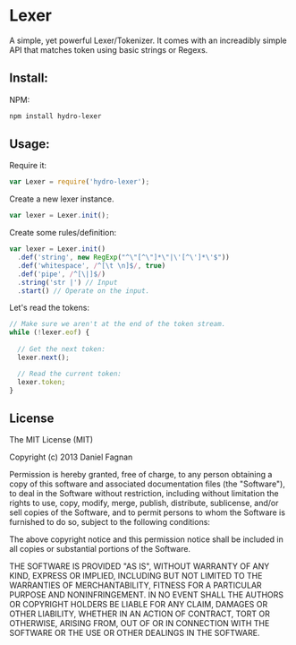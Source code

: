 # Lexer

A simple, yet powerful Lexer/Tokenizer. It comes with an increadibly simple API that matches token using basic strings or Regexs.

## Install:

NPM:

```bash
npm install hydro-lexer
```

## Usage:

Require it:

```js
var Lexer = require('hydro-lexer');
```

Create a new lexer instance.

```js
var lexer = Lexer.init();
```

Create some rules/definition:

```js
var lexer = Lexer.init()
  .def('string', new RegExp("^\"[^\"]*\"|\'[^\']*\'$"))
  .def('whitespace', /^[\t \n]$/, true)
  .def('pipe', /^[\|]$/)
  .string('str |') // Input
  .start() // Operate on the input.
```

Let's read the tokens:

```js
// Make sure we aren't at the end of the token stream.
while (!lexer.eof) {
  
  // Get the next token:
  lexer.next();

  // Read the current token:
  lexer.token;
}
```


## License

The MIT License (MIT)

Copyright (c) 2013 Daniel Fagnan

Permission is hereby granted, free of charge, to any person obtaining a copy of
this software and associated documentation files (the "Software"), to deal in
the Software without restriction, including without limitation the rights to
use, copy, modify, merge, publish, distribute, sublicense, and/or sell copies of
the Software, and to permit persons to whom the Software is furnished to do so,
subject to the following conditions:

The above copyright notice and this permission notice shall be included in all
copies or substantial portions of the Software.

THE SOFTWARE IS PROVIDED "AS IS", WITHOUT WARRANTY OF ANY KIND, EXPRESS OR
IMPLIED, INCLUDING BUT NOT LIMITED TO THE WARRANTIES OF MERCHANTABILITY, FITNESS
FOR A PARTICULAR PURPOSE AND NONINFRINGEMENT. IN NO EVENT SHALL THE AUTHORS OR
COPYRIGHT HOLDERS BE LIABLE FOR ANY CLAIM, DAMAGES OR OTHER LIABILITY, WHETHER
IN AN ACTION OF CONTRACT, TORT OR OTHERWISE, ARISING FROM, OUT OF OR IN
CONNECTION WITH THE SOFTWARE OR THE USE OR OTHER DEALINGS IN THE SOFTWARE.
